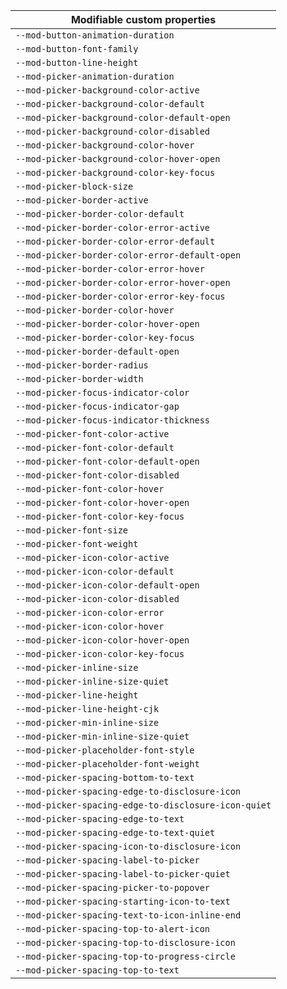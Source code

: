 | Modifiable custom properties                         |
| ---------------------------------------------------- |
| `--mod-button-animation-duration`                    |
| `--mod-button-font-family`                           |
| `--mod-button-line-height`                           |
| `--mod-picker-animation-duration`                    |
| `--mod-picker-background-color-active`               |
| `--mod-picker-background-color-default`              |
| `--mod-picker-background-color-default-open`         |
| `--mod-picker-background-color-disabled`             |
| `--mod-picker-background-color-hover`                |
| `--mod-picker-background-color-hover-open`           |
| `--mod-picker-background-color-key-focus`            |
| `--mod-picker-block-size`                            |
| `--mod-picker-border-active`                         |
| `--mod-picker-border-color-default`                  |
| `--mod-picker-border-color-error-active`             |
| `--mod-picker-border-color-error-default`            |
| `--mod-picker-border-color-error-default-open`       |
| `--mod-picker-border-color-error-hover`              |
| `--mod-picker-border-color-error-hover-open`         |
| `--mod-picker-border-color-error-key-focus`          |
| `--mod-picker-border-color-hover`                    |
| `--mod-picker-border-color-hover-open`               |
| `--mod-picker-border-color-key-focus`                |
| `--mod-picker-border-default-open`                   |
| `--mod-picker-border-radius`                         |
| `--mod-picker-border-width`                          |
| `--mod-picker-focus-indicator-color`                 |
| `--mod-picker-focus-indicator-gap`                   |
| `--mod-picker-focus-indicator-thickness`             |
| `--mod-picker-font-color-active`                     |
| `--mod-picker-font-color-default`                    |
| `--mod-picker-font-color-default-open`               |
| `--mod-picker-font-color-disabled`                   |
| `--mod-picker-font-color-hover`                      |
| `--mod-picker-font-color-hover-open`                 |
| `--mod-picker-font-color-key-focus`                  |
| `--mod-picker-font-size`                             |
| `--mod-picker-font-weight`                           |
| `--mod-picker-icon-color-active`                     |
| `--mod-picker-icon-color-default`                    |
| `--mod-picker-icon-color-default-open`               |
| `--mod-picker-icon-color-disabled`                   |
| `--mod-picker-icon-color-error`                      |
| `--mod-picker-icon-color-hover`                      |
| `--mod-picker-icon-color-hover-open`                 |
| `--mod-picker-icon-color-key-focus`                  |
| `--mod-picker-inline-size`                           |
| `--mod-picker-inline-size-quiet`                     |
| `--mod-picker-line-height`                           |
| `--mod-picker-line-height-cjk`                       |
| `--mod-picker-min-inline-size`                       |
| `--mod-picker-min-inline-size-quiet`                 |
| `--mod-picker-placeholder-font-style`                |
| `--mod-picker-placeholder-font-weight`               |
| `--mod-picker-spacing-bottom-to-text`                |
| `--mod-picker-spacing-edge-to-disclosure-icon`       |
| `--mod-picker-spacing-edge-to-disclosure-icon-quiet` |
| `--mod-picker-spacing-edge-to-text`                  |
| `--mod-picker-spacing-edge-to-text-quiet`            |
| `--mod-picker-spacing-icon-to-disclosure-icon`       |
| `--mod-picker-spacing-label-to-picker`               |
| `--mod-picker-spacing-label-to-picker-quiet`         |
| `--mod-picker-spacing-picker-to-popover`             |
| `--mod-picker-spacing-starting-icon-to-text`         |
| `--mod-picker-spacing-text-to-icon-inline-end`       |
| `--mod-picker-spacing-top-to-alert-icon`             |
| `--mod-picker-spacing-top-to-disclosure-icon`        |
| `--mod-picker-spacing-top-to-progress-circle`        |
| `--mod-picker-spacing-top-to-text`                   |
